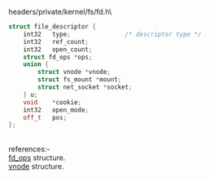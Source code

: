 

headers/private/kernel/fs/fd.h\
```c++
struct file_descriptor {
	int32	type;               /* descriptor type */
	int32	ref_count;
	int32	open_count;
	struct fd_ops *ops;
	union {
		struct vnode *vnode;
		struct fs_mount *mount;
		struct net_socket *socket;
	} u;
	void	*cookie;
	int32	open_mode;
	off_t	pos;
};
```
\
references:-
\
[fd_ops](/file%20descriptors/fd_h/fd_ops.md) structure.
\
[vnode](/fs/fs_h.md) structure.

